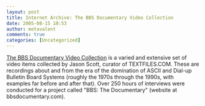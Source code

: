 ```yaml
---
layout: post
title: Internet Archive: The BBS Documentary Video Collection
date: 2005-08-15 10:53
author: metavalent
comments: true
categories: [Uncategorized]
---
```

<a href="http://www.archive.org/details/bbs_documentary">The BBS Documentary Video Collection</a> is a varied and extensive set of video items collected by Jason Scott, curator of TEXTFILES.COM. These are recordings about and from the era of the domination of ASCII and Dial-up Bulletin Board Systems (roughly the 1970s through the 1990s, with examples far before and after that). Over 250 hours of interviews were conducted for a project called "BBS: The Documentary" (website at bbsdocumentary.com).
